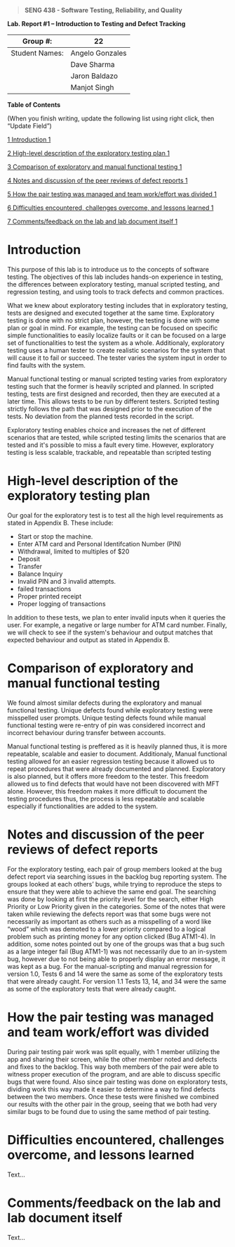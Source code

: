 >   **SENG 438 - Software Testing, Reliability, and Quality**

**Lab. Report \#1 – Introduction to Testing and Defect Tracking**

| Group \#:       | 22  |
|-----------------|---|
| Student Names:  |  Angelo Gonzales |
|                 |  Dave Sharma |
|                 |  Jaron Baldazo |
|                 |  Manjot Singh |

**Table of Contents**

(When you finish writing, update the following list using right click, then
“Update Field”)

[1 Introduction	1](#Introduction)

[2 High-level description of the exploratory testing plan	1](#high-level-description-of-the-exploratory-testing-plan)

[3 Comparison of exploratory and manual functional testing	1](#comparison-of-exploratory-and-manual-functional-testing)

[4 Notes and discussion of the peer reviews of defect reports	1](#notes-and-discussion-of-the-peer-reviews-of-defect-reports)

[5 How the pair testing was managed and team work/effort was
divided	1](#how-the-pair-testing-was-managed-and-team-workeffort-was-divided)

[6 Difficulties encountered, challenges overcome, and lessons
learned	1](#difficulties-encountered-challenges-overcome-and-lessons-learned)

[7 Comments/feedback on the lab and lab document itself	1](#commentsfeedback-on-the-lab-and-lab-document-itself)

# Introduction

This purpose of this lab is to introduce us to the concepts of software testing. The objectives of this lab includes hands-on experience in testing, the differences between exploratory testing, manual scripted testing, and regression testing, and using tools to track defects and common practices.

What we knew about exploratory testing includes that in exploratory testing, tests are designed and executed together at the same time. Exploratory testing is done with no strict plan, however, the testing is done with some plan or goal in mind. For example, the testing can be focused on specific simple functionalities to easily localize faults or it can be focused on a large set of functionalities to test the system as a whole. Additionaly, exploratory testing uses a human tester to create realistic scenarios for the system that will cause it to fail or succeed. The tester varies the system input in order to find faults with the system.

Manual functional testing or manual scripted testing varies from exploratory testing such that the former is heavily scripted and planned. In scripted testing, tests are first designed and recorded, then they are executed at a later time. This allows tests to be run by different testers. Scripted testing strictly follows the path that was designed prior to the execution of the tests. No deviation from the planned tests recorded in the script.

Exploratory testing enables choice and increases the net of different scenarios that are tested, while scripted testing limits the scenarios that are tested and it's possible to miss a fault every time. However, exploratory testing is less scalable, trackable, and repeatable than scripted testing

# High-level description of the exploratory testing plan

Our goal for the exploratory test is to test all the high level requirements as stated in Appendix B. These include:
-   Start or stop the machine.
-   Enter ATM card and Personal Identifcation Number (PIN)
-   Withdrawal, limited to multiples of $20
-   Deposit
-   Transfer
-   Balance Inquiry
-   Invalid PIN and 3 invalid attempts.
-   failed transactions
-   Proper printed receipt
-   Proper logging of transactions

In addition to these tests, we plan to enter invalid inputs when it queries the user. For example, a negative or large number for ATM card number. Finally, we will check to see if the system's behaviour and output matches that expected behaviour and output as stated in Appendix B.

# Comparison of exploratory and manual functional testing

We found almost similar defects during the exploratory and manual functional testing. Unique defects found while exploratory testing were misspelled user prompts. Unique testing defects found while manual functional testing were re-entry of pin was considered incorrect and incorrect behaviour during transfer between accounts. 

Manual functional testing is preffered as it is heavily planned thus, it is more repeatable, scalable and easier to document. Additionaly, Manual functional testing allowed for an easier regression testing because it allowed us to repeat procedures that were already documented and planned. Exploratory is also planned, but it offers more freedom to the tester. This freedom allowed us to find defects that would have not been discovered with MFT alone. However, this freedom makes it more difficult to document the testing procedures thus, the process is less repeatable and scalable especially if functionalities are added to the system.

# Notes and discussion of the peer reviews of defect reports

For the exploratory testing, each pair of group members looked at the bug defect report via searching issues in the backlog bug reporting system. The groups looked at each others’ bugs, while trying to reproduce the steps to ensure that they were able to achieve the same end goal. The searching was done by looking at first the priority level for the search, either High Priority or Low Priority given in the categories. Some of the notes that were taken while reviewing the defects report was that some bugs were not necessarily as important as others such as a misspelling of a word like “wood” which was demoted to a lower priority compared to a logical problem such as printing money for any option clicked (Bug ATM1-4). In addition, some notes pointed out by one of the groups was that a bug such as a large integer fail (Bug ATM1-1) was not necessarily due to an in-system bug, however due to not being able to properly display an error message, it was kept as a bug. For the manual-scripting and manual regression for version 1.0, Tests 6 and 14 were the same as some of the exploratory tests that were already caught. For version 1.1 Tests 13, 14, and 34 were the same as some of the exploratory tests that were already caught. 

# How the pair testing was managed and team work/effort was divided 

During pair testing pair work was split equally, with 1 member utilizing the app and sharing their screen, while the other member noted and defects and fixes to the backlog. This way both members of the pair were able to witness proper execution of the program, and are able to discuss specific bugs that were found. Also since pair testing was done on exploratory tests, dividing work this way made it easier to determine a way to find defects between the two members. Once these tests were finished we combined our results with the other pair in the group, seeing that we both had very similar bugs to be found due to using the same method of pair testing.

# Difficulties encountered, challenges overcome, and lessons learned

Text…

# Comments/feedback on the lab and lab document itself

Text…
